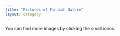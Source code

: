 ```yaml
---
title: "Pictures of Finnish Nature"
layout: category
---
```


You can find more images by clicking the small icons.
